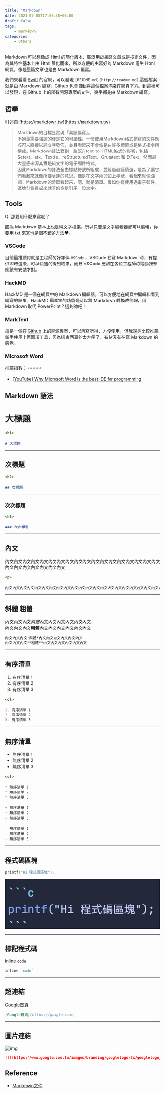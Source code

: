 ```yaml
---
title: "Markdown"
date: 2021-07-05T17:05:38+08:00
draft: false
tags: 
    - markdown
categories:
    - Others
---
```


Markdown 可以想像成 Html 的簡化版本，廣泛用於編寫文章或是技術文件，因為其特性基本上由 Html 簡化而來，所以方便的由寫好的 Markdown 產生 Html 網頁，像是這篇文章也是由 Markdown 編寫。

<!--more-->

我們來看看 [Swift](https://github.com/apple/swift) 的官網，可以發現 `[README.md](http://readme.md)` 這個檔案就是由 Markdown 編寫，Github 也會自動將這個檔案渲染在網頁下方。到這裡可以發現，在 Github 上的所有開源專案的文件，幾乎都是由 Markdown 編寫。

## 哲學

引述自 [https://markdown.tw](https://markdown.tw)

> Markdown的目標是實現「易讀易寫」。  
> 不過最需要強調的便是它的可讀性。一份使用Markdown格式撰寫的文件應該可以直接以純文字發佈，並且看起來不會像是由許多標籤或是格式指令所構成。Markdown語法受到一些既有text-to-HTML格式的影響，包括 Setext、atx、Textile、reStructuredText、Grutatext 和 EtText，然而最大靈感來源其實是純文字的電子郵件格式。  
> 因此Markdown的語法全由標點符號所組成，並經過嚴謹慎選，是為了讓它們看起來就像所要表達的意思。像是在文字兩旁加上星號，看起來就像*強調*。Markdown的清單看起來，嗯，就是清單。假如你有使用過電子郵件，區塊引言看起來就真的像是引用一段文字。

## Tools

Q: 那要用什麼來寫呢？

因為 Markdown 基本上也是純文字檔案，所以只要是文字編輯器都可以編輯，你要用 txt 來寫也是個不錯的方法❤️。

### VSCode

目前最推薦的就是工程師的好夥伴 `VSCode` ，VSCode 在寫 Markdown 時，有提供即時渲染，可以快速的看到結果，而且 VSCode 應該在各位工程師的電腦裡都應該有安裝才對。

### HackMD

HackMD 是一個在網頁中的 Markdown 編輯器，可以方便地在網頁中編輯和看到編寫的結果，HackMD 最厲害的功能是可以將 Markdown 轉換成簡報，用 Markdown 取代 PowerPoint？這夠帥吧！

### MarkText

這是一個在 [Github](https://github.com/marktext/marktext) 上的開源專案，可以所寫所得，方便使用，但我還是比較推薦新手使用上面兩項工具，因為這東西真的太方便了，有點沒有在寫 Markdown 的感覺。

### Microsoft Word

推薦指數：⭐⭐⭐⭐⭐

* [[YouTube] Why Microsoft Word is the best IDE for programming](https://www.youtube.com/watch?v=X34ZmkeZDos)

## Markdown 語法

# 大標題

```md
<h1>

# 大標題
```

---

## 次標題

```md
<h2>

## 次標題
```

---

### 次次標題

```md
<h3>

### 次次標題
```

---

## 內文

內文內文內文內文內文內文內文內文內文內文內文內文內文內文內文內文內文內文內文內文內文內文內文內文內文

```md
<p>

內文內文內文內文內文內文內文內文內文內文內文內文內文內文內文內文內文內文內文內文內文內文內文內文內文
```

---

## 斜體 粗體

內文內文內文*斜體*內文內文內文內文內文內文  
內文內文內文**粗體**內文內文內文內文內文內文  

```md
內文內文內文*斜體*內文內文內文內文內文內文  
內文內文內文**粗體**內文內文內文內文內文內文  
```

---

## 有序清單

1. 有序清單 1
2. 有序清單 2
3. 有序清單 3

```md
<ol>

1. 有序清單 1
2. 有序清單 2
3. 有序清單 3
```

---

## 無序清單

* 無序清單 1
* 無序清單 2
* 無序清單 3

```md
<ul>

* 無序清單 1
* 無序清單 2
* 無序清單 3

+ 無序清單 1
+ 無序清單 2
+ 無序清單 3

- 無序清單 1
- 無序清單 2
- 無序清單 3
```

---

## 程式碼區塊

```c
printf("Hi 程式碼區塊");
```

![img](https://raw.githubusercontent.com/TonyPepeBear/ImageBed/main/20210717220425.png)

---

## 標記程式碼

inline `code`

```md
inline `code`
```

---

## 超連結

[Google首頁](https://google.com)

```md
[Google首頁](https://google.com)
```

---

## 圖片連結

![img](https://www.google.com.tw/images/branding/googlelogo/2x/googlelogo_color_272x92dp.png)

```md
![](https://www.google.com.tw/images/branding/googlelogo/2x/googlelogo_color_272x92dp.png)
```

## Reference

* [Markdown文件](https://markdown.tw/)
